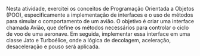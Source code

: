 Nesta atividade, exercitei os conceitos de Programação Orientada a Objetos (POO), especificamente a implementação de interfaces e o uso de métodos para simular o comportamento de um avião. 
O objetivo é criar uma interface chamada Avião, que define os métodos necessários para controlar o ciclo de voo de uma aeronave. Em seguida, implementar essa interface em uma classe Jato e Turboélice, onde a lógica de decolagem, aceleração, desaceleração e pouso será aplicada.
